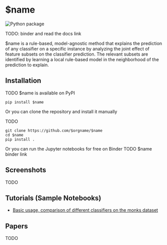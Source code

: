 # $name

![Python package](https://github.com/mrandri19/tirocinio/workflows/Python%20package/badge.svg)

TODO: binder and read the docs link

$name is a rule-based, model-agnostic method that explains the prediction of any classifier on a specific instance by analyzing the joint effect of feature subsets on the classifier prediction. The relevant subsets are identified by learning a local rule-based model in the neighborhood of the prediction to explain.

## Installation

TODO
$name is available on PyPI

```pip install $name```

Or you can clone the repository and install it manually

TODO
```
git clone https://github.com/$orgname/$name
cd $name
pip install .
```

Or you can run the Jupyter notebooks for free on Binder
TODO
$name binder link

## Screenshots

TODO

## Tutorials (Sample Notebooks)

- [Basic usage, comparison of different classifiers on the monks dataset](https://github.com/mrandri19/tirocinio/blob/master/Basic%20usage%2C%20comparison%20of%20different%20classifiers%20on%20the%20monks%20dataset.ipynb)

## Papers

TODO
